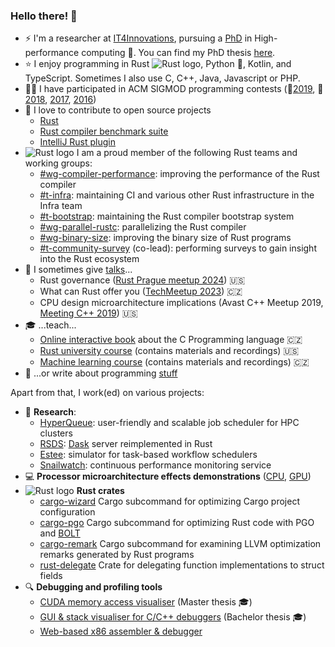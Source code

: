 ### Hello there! 👋 
- ⚡ I'm a researcher at [IT4Innovations](https://www.it4i.cz/en), pursuing a [PhD](https://github.com/kobzol/phd) in High-performance computing 🚀. You can find my PhD thesis [here](https://kobzol.github.io/phd).
- ⭐ I enjoy programming in Rust ![Rust logo](https://www.rust-lang.org/logos/rust-logo-16x16-blk.png), Python 🐍, Kotlin, and TypeScript. Sometimes I also use C, C++, Java, Javascript or PHP.
- 🏃‍♂️ I have participated in ACM SIGMOD programming contests (🥈[2019](https://github.com/kobzol/sigmod-2019), 🥈[2018](https://github.com/kobzol/sigmod-2018), [2017](https://github.com/kobzol/sigmod-2017), [2016](https://github.com/kobzol/sigmod-2016))
- 🚀 I love to contribute to open source projects
  - [Rust](https://github.com/rust-lang/rust/pulls/kobzol)
  - [Rust compiler benchmark suite](https://github.com/rust-lang/rustc-perf/pulls/kobzol)
  - [IntelliJ Rust plugin](https://github.com/intellij-rust/intellij-rust/pulls/kobzol)
- ![Rust logo](https://www.rust-lang.org/logos/rust-logo-16x16-blk.png) I am a proud member of the following Rust teams and working groups:
  - [#wg-compiler-performance](https://www.rust-lang.org/governance/teams/compiler#team-wg-compiler-performance): improving the performance of the Rust compiler
  - [#t-infra](https://www.rust-lang.org/governance/teams/infra): maintaining CI and various other Rust infrastructure in the Infra team
  - [#t-bootstrap](https://www.rust-lang.org/governance/teams/infra#team-bootstrap): maintaining the Rust compiler bootstrap system
  - [#wg-parallel-rustc](https://www.rust-lang.org/governance/teams/compiler#team-wg-parallel-rustc): parallelizing the Rust compiler
  - [#wg-binary-size](https://www.rust-lang.org/governance/teams/compiler#team-wg-binary-size): improving the binary size of Rust programs
  - [#t-community-survey](https://github.com/rust-lang/team/blob/master/teams/community-survey.toml) (co-lead): performing surveys to gain insight into the Rust ecosystem
- 🙊 I sometimes give [talks](https://github.com/Kobzol/talks)...
  - Rust governance ([Rust Prague meetup 2024](https://youtu.be/d9_ymbFnzM4?t=1039)) 🇺🇸
  - What can Rust offer you ([TechMeetup 2023](https://www.youtube.com/watch?v=bGVYof8WBSI)) 🇨🇿
  - CPU design microarchitecture implications (Avast C++ Meetup 2019, [Meeting C++ 2019](https://www.youtube.com/watch?v=ICKIMHCw--Y)) 🇺🇸
- 🎓 ...teach...
  - [Online interactive book](https://mrlvsb.github.io/upr-skripta/) about the C Programming language 🇨🇿
  - [Rust university course](https://github.com/Kobzol/rust-course-fei) (contains materials and recordings) 🇺🇸
  - [Machine learning course](https://github.com/Kobzol/kpzd) (contains materials and recordings) 🇨🇿
- 📓 ...or write about programming [stuff](https://kobzol.github.io/)

Apart from that, I work(ed) on various projects:
- 🔬 **Research**:
  - [HyperQueue](https://github.com/it4innovations/hyperqueue): user-friendly and scalable job scheduler for HPC clusters
  - [RSDS](https://github.com/it4innovations/rsds): [Dask](https://github.com/dask/distributed/) server reimplemented in Rust
  - [Estee](https://github.com/it4innovations/estee): simulator for task-based workflow schedulers
  - [Snailwatch](https://github.com/it4innovations/snailwatch): continuous performance monitoring service
- 💻 **Processor microarchitecture effects demonstrations** ([CPU](https://github.com/kobzol/hardware-effects), [GPU](https://github.com/kobzol/hardware-effects-gpu))
- ![Rust logo](https://www.rust-lang.org/logos/rust-logo-16x16-blk.png) **Rust crates**
  - [cargo-wizard](https://github.com/Kobzol/cargo-wizard) Cargo subcommand for optimizing Cargo project configuration
  - [cargo-pgo](https://github.com/Kobzol/cargo-pgo) Cargo subcommand for optimizing Rust code with PGO and [BOLT](https://github.com/llvm/llvm-project/tree/main/bolt)
  - [cargo-remark](https://github.com/kobzol/cargo-remark) Cargo subcommand for examining LLVM optimization remarks generated by Rust programs
  - [rust-delegate](https://github.com/Kobzol/rust-delegate) Crate for delegating function implementations to struct fields
- 🔍 **Debugging and profiling tools**
  - [CUDA memory access visualiser](https://github.com/kobzol/cuda-profile) (Master thesis 🎓)
  - [GUI & stack visualiser for C/C++ debuggers](https://github.com/kobzol/debug-visualizer) (Bachelor thesis 🎓)
  - [Web-based x86 assembler & debugger](https://github.com/kobzol/davis)
